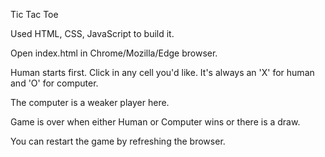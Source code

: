 Tic Tac Toe

Used HTML, CSS, JavaScript to build it.

Open index.html in Chrome/Mozilla/Edge browser.

Human starts first. Click in any cell you'd like. It's always an 'X' for human and 'O' for computer.

The computer is a weaker player here.

Game is over when either Human or Computer wins or there is a draw.

You can restart the game by refreshing the browser.


